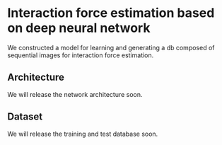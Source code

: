 # Interaction force estimation based on deep neural network
We constructed a model for learning and generating a db composed of sequential images for interaction force estimation.
## Architecture
We will release the network architecture soon.
## Dataset
We will release the training and test database soon.
